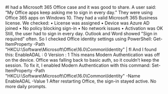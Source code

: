 #I had a Microsoft 365 Office case and it was good to share. 
A user said: “My Office apps keep asking me to sign in every day.” 
They were using Office 365 apps on Windows 10. 
They had a valid Microsoft 365 Business license. 
We checked: 
 • License was assigned 
 • Device was Azure AD joined 
 • No policy blocking sign-in 
 • No network issues 
 • Activation was OK 
Still, the user had to sign in every day. Outlook and Word showed "Sign in required" often. 
So I checked Office identity settings using PowerShell: 
Get-ItemProperty -Path "HKCU:\Software\Microsoft\Office\16.0\Common\Identity" | fl 
And I found this: 
EnableADAL : 0 Version : 1 
This means Modern Authentication was off on the device. Office was falling back to basic auth, so it couldn’t keep the session. 
To fix it, I enabled Modern Authentication with this command: 
Set-ItemProperty -Path "HKCU:\Software\Microsoft\Office\16.0\Common\Identity" -Name EnableADAL -Value 1 
After restarting Office, the sign-in stayed active. No more daily prompts. 
